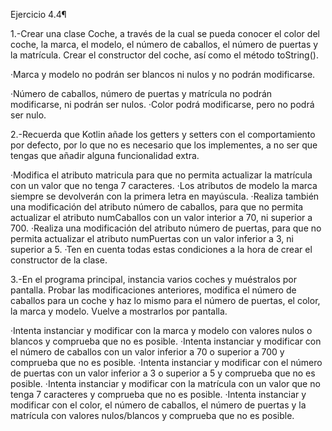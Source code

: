Ejercicio 4.4¶

1.-Crear una clase Coche, a través de la cual se pueda conocer el color del coche, la marca, el modelo, el número de 
caballos, el número de puertas y la matrícula. Crear el constructor del coche, así como el método toString().

·Marca y modelo no podrán ser blancos ni nulos y no podrán modificarse.

·Número de caballos, número de puertas y matrícula no podrán modificarse, ni podrán ser nulos.
·Color podrá modificarse, pero no podrá ser nulo.

2.-Recuerda que Kotlin añade los getters y setters con el comportamiento por defecto, por lo que no es necesario que los 
implementes, a no ser que tengas que añadir alguna funcionalidad extra.

·Modifica el atributo matricula para que no permita actualizar la matrícula con un valor que no tenga 7 caracteres.
·Los atributos de modelo la marca siempre se devolverán con la primera letra en mayúscula.
·Realiza también una modificación del atributo número de caballos, para que no permita actualizar el atributo numCaballos 
con un valor interior a 70, ni superior a 700.
·Realiza una modificación del atributo número de puertas, para que no permita actualizar el atributo numPuertas con un 
valor inferior a 3, ni superior a 5.
·Ten en cuenta todas estas condiciones a la hora de crear el constructor de la clase.

3.-En el programa principal, instancia varios coches y muéstralos por pantalla. Probar las modificaciones anteriores, 
modifica el número de caballos para un coche y haz lo mismo para el número de puertas, el color, la marca y modelo. 
Vuelve a mostrarlos por pantalla.

·Intenta instanciar y modificar con la marca y modelo con valores nulos o blancos y comprueba que no es posible.
·Intenta instanciar y modificar con el número de caballos con un valor inferior a 70 o superior a 700 y comprueba que no es posible.
·Intenta instanciar y modificar con el número de puertas con un valor inferior a 3 o superior a 5 y comprueba que no es posible.
·Intenta instanciar y modificar con la matrícula con un valor que no tenga 7 caracteres y comprueba que no es posible.
·Intenta instanciar y modificar con el color, el número de caballos, el número de puertas y la matrícula con valores nulos/blancos y comprueba que no es posible.